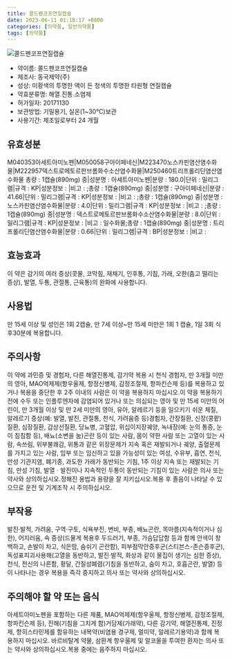 ```yaml
---
title: 콜드펜코프연질캡슐
date: 2023-06-11 01:18:17 +0800
categories: [의약품, 일반의약품]
tags: [의약품]
---
```

![콜드펜코프연질캡슐](https://nedrug.mfds.go.kr/pbp/cmn/itemImageDownload/151809943539100033)

- 약이름: 콜드펜코프연질캡슐
- 제조사: 동국제약(주)
- 성상: 미황색의 투명한 액이 든 청색의 투명한 타원형 연질캡슐
- 약효분류명: 해열.진통.소염제
- 허가일자: 20171130
- 보관방법: 기밀용기, 실온(1~30℃)보관
- 사용기간: 제조일로부터 24 개월
## 유효성분
M040353아세트아미노펜|M050058구아이페네신|M223470노스카핀염산염수화물|M222957덱스트로메토르판브롬화수소산염수화물|M250460트리프롤리딘염산염수화물
총량 : 1캡슐(890mg) 중|성분명 : 아세트아미노펜|분량 : 180.0|단위 : 밀리그램|규격 : KP|성분정보 : |비고 : ;총량 : 1캡슐(890mg) 중|성분명 : 구아이페네신|분량 : 41.66|단위 : 밀리그램|규격 : KP|성분정보 : |비고 : ;총량 : 1캡슐(890mg) 중|성분명 : 노스카핀염산염수화물|분량 : 4.0|단위 : 밀리그램|규격 : KP|성분정보 : |비고 : ;총량 : 1캡슐(890mg) 중|성분명 : 덱스트로메토르판브롬화수소산염수화물|분량 : 8.0|단위 : 밀리그램|규격 : KP|성분정보 : |비고 : 일수화물;총량 : 1캡슐(890mg) 중|성분명 : 트리프롤리딘염산염수화물|분량 : 0.66|단위 : 밀리그램|규격 : BP|성분정보 : |비고 :
## 효능효과
이 약은 감기의 여러 증상(콧물, 코막힘, 재채기, 인후통, 기침, 가래, 오한(춥고 떨리는 증상), 발열, 두통, 관절통, 근육통)의 완화에 사용합니다.
## 사용법
만 15세 이상 및 성인은 1회 2캡슐, 만 7세 이상~만 15세 미만은 1회 1 캡슐, 1일 3회 식후30분에 복용합니다.
## 주의사항
이 약에 과민증 및 경험자, 다른 해열진통제, 감기약 복용 시 천식 경험자, 만 3개월 미만의 영아, MAO억제제(항우울제, 항정신병제, 감정조절제, 항파킨슨제 등)를 복용하고 있거나 복용을 중단한 후 2주 이내의 사람은 이 약을 복용하지 마십시오.이 약을 복용하기 전에 수두 또는 인플루엔자에 감염되어 있거나 또는 의심되는 영아 및 만 15세 미만의 어린이, 만 3개월 이상 및 만 2세 미만의 영아, 유아, 알레르기 등을 일으키기 쉬운 체질, 알레르기 증상(예: 발열, 발진, 관절통, 천식, 가려움증 등)경험자, 간장질환, 신장(콩팥)질환, 심장질환, 갑상선질환, 당뇨병, 고혈압, 위십이지장궤양, 녹내장(예: 눈의 통증, 눈이 침침함 등), 배뇨(소변을 눔)곤란 등이 있는 사람, 몸이 약한 사람 또는 고열이 있는 사람, 속쓰림, 위부불쾌감, 위통과 같은 위장문제가 지속 혹은 재발되거나 궤양, 출혈문제를 가지고 있는 사람, 임부 또는 임신하고 있을 가능성이 있는 여성, 수유부, 흡연, 천식, 만성 기관지염, 폐기종, 과도한 가래가 동반되는 기침, 1주 이상 지속 또는 재발되는 기침, 만성 기침, 발열ㆍ발진이나 지속적인 두통이 동반되는 기침이 있는 사람은 의사 또는 약사와 상의하십시오.정해진 용법과 용량을 잘 지키십시오.복용 후 졸음이 나타날 수 있으므로 운전 및 기계조작 시 주의하십시오.
## 부작용
발진·발적, 가려움, 구역·구토, 식욕부진, 변비, 부종, 배뇨곤란, 목마름(지속적이거나 심한), 어지러움, 쇽 증상(드물게 복용후 두드러기, 부종, 가슴답답함 등과 함께 안색이 창백하고, 손발이 차고, 식은땀, 숨쉬기 곤란함), 피부점막안증후군(스티븐스-존슨증후군), 독성표피괴사용해(고열을 동반하고, 발진·발적, 화상과 같이 물집이 생기는 심한 증상), 천식, 전신의 나른함, 황달, 간질성폐렴(기침을 동반하고, 숨이 차고, 호흡곤란, 발열) 등이 나타나는 경우 복용을 즉각 중지하고 의사 또는 약사와 상의하십시오.
## 주의해야 할 약 또는 음식
아세트아미노펜을 포함하는 다른 제품, MAO억제제(항우울제, 항정신병제, 감정조절제, 항파킨슨제 등), 진해(기침을 그치게 함)거담제(가래약), 다른 감기약, 해열진통제, 진정제, 항히스타민제를 함유하는 내복약(비염용 경구제, 멀미약, 알레르기용약)과 함께 복용하지 마십시오. 바르비탈계 약물, 삼환계 항우울제 및 알코올을 투여한 환자는 의사 또는 약사와 상의하십시오.복용 중에는 음주하지 마십시오.
